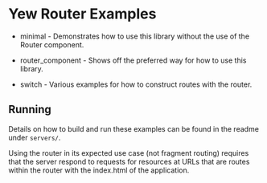 # Yew Router Examples
- minimal - Demonstrates how to use this library without the use of the Router component.
- router_component - Shows off the preferred way for how to use this library.

- switch - Various examples for how to construct routes with the router.

## Running
Details on how to build and run these examples can be found in the readme under `servers/`.

Using the router in its expected use case (not fragment routing) requires that the server respond to requests for
resources at URLs that are routes within the router with the index.html of the application.
